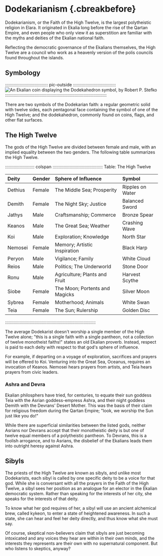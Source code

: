 # Dodekarianism {.cbreakbefore}

Dodekarianism, or the Faith of the High Twelve, is the largest polytheistic religion in Elara.
It originated in Ekalia long before the rise of the Qartan Empire, and even people who
only view it as superstition are familiar with the myths and deities of the Ekalian national
faith.

Reflecting the democratic governance of the Ekalians themselves, the High Twelve are a
council who work as a heavenly version of the polis councils found throughout the islands.

## Symbology

::::::::::::::::::::::::::::::::::: pic-outside :::::::::::::::::::::::::::::::::::
![An Ekalian coin displaying the Dodekahedron symbol, by Robert P. Stefko](assets/Symbols/Dodekahedron.png "An Ekalian coin displaying the Dodekahedron symbol, by Robert P. Stefko")
:::::::::::::::::::::::::::::::::::::::::::::::::::::::::::::::::::::::::::::::::::

There are two symbols of the Dodekarian faith: a regular geometric solid with twelve sides, 
each pentagonal face containing the symbol of one of the High Twelve; and the dodekahedron, 
commonly found on coins, flags, and other flat surfaces.

## The High Twelve

The gods of the High Twelve are divided between female and male, with an implied
equality between the two genders. The following table summarizes the High Twelve.

:::::::::::::::::::::::: colspan :::::::::::::::::::::::::::::::::::::::::
Table: The High Twelve

| Deity   | Gender | Sphere of Influence              | Symbol           |
| :------ | :----- | :------------------------------- | :--------------- |
| Dethius | Female | The Middle Sea; Prosperity       | Ripples on Water |
| Demith  | Female | The Night Sky; Justice           | Balanced Sword   |
| Jathys  | Male   | Craftsmanship; Commerce          | Bronze Spear     |
| Keanos  | Male   | The Great Sea; Weather           | Crashing Wave    |
| Koi     | Male   | Exploration; Knowledge           | North Star       |
| Nemosei | Female | Memory; Artistic Inspiration     | Black Harp       |
| Peryon  | Male   | Vigilance; Family                | White Cloud      |
| Reios   | Male   | Politics; The Underworld         | Stone Door       |
| Ronu    | Male   | Agriculture; Plants and Fruit    | Harvest Scythe   |
| Siobe   | Female | The Moon; Portents and Magicks   | Silver Moon      |
| Sybrea  | Female | Motherhood; Animals              | White Swan       |
| Teia    | Female | The Sun; Rulership               | Golden Disc      |
::::::::::::::::::::::::::::::::::::::::::::::::::::::::::::::::::::::::::

The average Dodekarist doesn't worship a single member of the High Twelve alone;
"this is a single faith with a single pantheon, not a collection of twelve
monotheist faiths!" states an old Ekalian proverb. Instead, respect is paid to
each deity with respect to that god's sphere of influence.

For example, if departing on a voyage of exploration, sacrifices and prayers will
be offered to Koi. Venturing into the Great Sea, Oceanus, requires an invocation
of Keanos. Nemosei hears prayers from artists, and Teia hears prayers from civic
leaders.

### Ashra and Devra

Ekalian philosphers have tried, for centuries, to equate their sun goddess Teia with the
Asrian goddess-empress Ashra, and their night goddess Demith with the Devrans' Desert
Mother. This was the basis of their claim for religious freedom during the Qartan Empire;
"look, we worship the Sun just like you do!"

While there are superficial similarities between the listed gods, neither Asrians nor 
Devrans accept that their monotheistic deity is but one of twelve equal members of 
a polytheistic pantheon. To Devrans, this is a foolish arrogance, and to Asrians, the
disbelief of the Ekalians leads them into outright heresy against Ashra.

## Sibyls

The priests of the High Twelve are known as sibyls, and unlike most Dodekarists,
each sibyl is called by one specific deity to be a voice for that god. While she 
is conversant with all the prayers in the Faith of the High Twelve, a sibyl
sees her position as an analogue for an elector in the Ekalian democratic system.
Rather than speaking for the interests of her city, she speaks for the interests
of that deity.

To know what her god requires of her, a sibyl will use an ancient alchemical brew,
called kykeon, to enter a state of heightened awareness. In such a state, she can
hear and feel her deity directly, and thus know what she must say.

Of course, skeptical non-believers claim that sibyls are just becoming intoxicated
and any voices they hear are within in their own minds, and the interests they
represents are their own with no supernatural component. But who listens to skeptics,
anyway?


